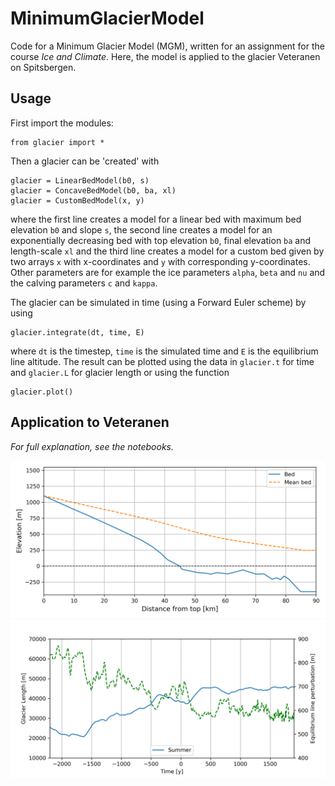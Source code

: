 # MinimumGlacierModel

Code for a Minimum Glacier Model (MGM), written for an assignment for the course _Ice and Climate_. Here, the model is applied to the glacier Veteranen on Spitsbergen.

## Usage
First import the modules:
```
from glacier import *
```
Then a glacier can be 'created' with
```
glacier = LinearBedModel(b0, s)
glacier = ConcaveBedModel(b0, ba, xl)
glacier = CustomBedModel(x, y)
```
where the first line creates a model for a linear bed with maximum bed elevation `b0` and slope `s`, 
the second line creates a model for an exponentially decreasing bed with top elevation `b0`, final elevation `ba` and length-scale `xl`
and the third line creates a model for a custom bed given by two arrays `x` with x-coordinates and `y` with corresponding y-coordinates.
Other parameters are for example the ice parameters `alpha`, `beta` and `nu` and the calving parameters `c` and `kappa`.

The glacier can be simulated in time (using a Forward Euler scheme) by using
```
glacier.integrate(dt, time, E)
```
where `dt` is the timestep, `time` is the simulated time and `E` is the equilibrium line altitude.
The result can be plotted using the data in `glacier.t` for time and `glacier.L` for glacier length or using the function
```
glacier.plot()
```

## Application to Veteranen
_For full explanation, see the notebooks._

![Bed of Veteranen](/figures/bed.png)
![History of Veteranen](/figures/veteranen_past_4000.png)

